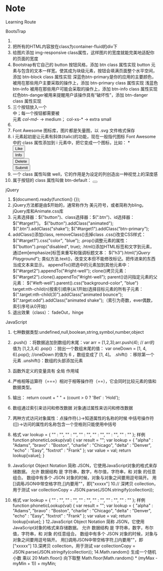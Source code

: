# Note
Learning Route

BootsTrap
1. <link rel="stylesheet" href="//cdn.bootcss.com/bootstrap/3.3.1/css/bootstrap.min.css"/>
2. 把所有的HTML内容放在class为container-fluid的div下
3. 给图片添加 img-responsive class属性，这样图片的宽度就能完美地适配你的页面的宽度
4. Bootstrap有它自己的 button 按钮风格，添加 btn class 属性实现
   button 元素与包含的文本一样宽。使其成为块级元素，按钮会填满页面整个水平空间，添加 btn-block class 属性实现
   深蓝色btn-primary是你的应用的主要颜色，被用在那些用户主要采取的操作上，添加 btn-primary class 属性实现
   浅蓝色 btn-info 被用在那些用户可能会采取的操作上，添加 btn-info class 属性实现
   红色btn-danger被用来提醒用户该操作具有“破坏性”，添加 btn-danger class 属性实现
5. 三个按钮放入一个 <div class="row"> 中；每一个按钮都需要被 <div class="col-xs-4"> 元素
   *col-md-* → medium； col-xs-* → extra small
6. 
7. Font Awesome 图标库，图片都是矢量图，以 .svg 文件格式保存
   <link rel="stylesheet" href="//cdn.bootcss.com/font-awesome/4.2.0/css/font-awesome.min.css"/>
8. i 元素起初是让元素有斜体(italic)的功能，现在一般指代图标
   Font Awesome 中的 class 属性添加到 i 元素中，把它变成一个图标，比如：<i class="fa fa-info-circle"></i>
   *<div class="row">
        <div class="col-xs-4">
            <button class="btn btn-block btn-primary"><i class="fa fa-thumbs-up"></i>Like</button>
        </div>
        <div class="col-xs-4">
            <button class="btn btn-block btn-info"><i class="fa fa-info-circle"></i>Info</button>
        </div>
        <div class="col-xs-4">
            <button class="btn btn-block btn-danger"><i class="fa fa-trash"></i>Delete</button>
        </div>
    </div>
    <button type="submit" class="btn btn-primary"><i class="fa fa-paper-plane"></i> Submit</button>
9. 一个 class 属性叫做 well，它的作用是为设定的列创造出一种视觉上的深度感
10. 属于按钮的 class 属性叫做 btn-default： <button class="btn btn-default target"></button>


jQuery
1. $(document).ready(function() {}); 
2. jQuery方法都是由$开始的，通常称作为 美元符号，或者简称为bling，jQuery库和Animate.css库
3. 元素选择器：$("button")、class选择器：$(".btn")、id选择器：$("#target1")。
   $("button").addClass("animated");
   $(".btn").addClass("shake");
   $("#target1").addClass("btn-primary");
4. addClass()添加class, removeClass()去掉class
   .css()改变CSS样式： $("#target1").css("color", "blue");
   .prop()调整元素的属性： $("button").prop("disabled", true);
   .html()添加HTML标签和文字到元素，通过em[emphasize]标签来重写和强调标题文本：
       $("h3").html("<em>jQuery Playground</em>"); 
       类似方法.text()，改变文本但不能修改标记。把传进来的东西当成文本来显示。
   appendTo()把选中的元素加到其他元素中： $("#target2").appendTo("#right-well");
   clone()拷贝元素： $("#target2").clone().appendTo("#right-well");
   parent()访问指定元素的父元素： $("#left-well").parent().css("background-color", "blue")
   target:nth-child(n)按索引顺序(从1开始)选择目标元素的所有子元素：
       $(".target:nth-child(3)").addClass("animated bounce");
   $(".target:odd").addClass("animated shake");（索引为奇数，ever偶数，索引序号从0开始）
5. 退出效果（class）： fadeOut，hinge


JavaScript
1. 七种数据类型:undefined,null,boolean,string,symbol,number,object
2. .push()   ：将数据追加到数组的末尾：var arr = [1,2,3];arr.push(4);   // arr的值为 [1,2,3,4]
   .pop()    ：抛出一个数组末尾的值：  var oneDown = [1, 4, 6].pop();   //oneDown 的值为 6 ，数组变成了 [1, 4]。
   .shift()  ：移除第一个元素
   .unshift()：数组的头部添加元素
3. 函数外定义的变量具有 全局 作用域
4. 严格相等运算符（===）相对于相等操作符（==），它会同时比较元素的值和数据类型。
5. 输出： return count + " " + (count > 0 ? 'Bet' : 'Hold');
6. 数组通过索引来访问和修改数据
   对象通过属性来访问和修改数据
7. 两种方式访问对象属性：点操作符(.)→知道属性的名称的时候
                       中括号操作符([])→访问的属性的名称包含一个空格则只能使用中括号
8. 格式
   var lookup = {
       "" : "",
       "" : "",
       "" : "",
       "" : "",
       "" : "",
       "" : ""
     };
   样例
   function phoneticLookup(val) {
     var result = "";
     var lookup = {
       "alpha" : "Adams",
       "bravo" : "Boston",
       "charlie" : "Chicago",
       "delta" : "Denver",
       "echo" : "Easy",
       "foxtrot" : "Frank"
     };
     var value = val;
     return lookup[value];
   }

9. JavaScript Object Notation 简称 JSON，它使用JavaScript对象的格式来存储数据。
   允许 数据结构 是 字符串，数字，布尔值，字符串，和 对象 的任意组合。
   数组中有多个 JSON 对象的时候，对象与对象之间要用逗号隔开。
   用[]调用JSON中带空格字符,[]内要用""，即["xxxxx"]
10.// 深拷贝 collection，用于测试
   var collectionCopy = JSON.parse(JSON.stringify(collection));
11. 格式
   var lookup = {
       "" : "",
       "" : "",
       "" : "",
       "" : "",
       "" : "",
       "" : ""
     };
     样例
   function phoneticLookup(val) {
     var result = "";
     var lookup = {
       "alpha" : "Adams",
       "bravo" : "Boston",
       "charlie" : "Chicago",
       "delta" : "Denver",
       "echo" : "Easy",
       "foxtrot" : "Frank"
     };
     var value = val;
     return lookup[value];
   }
12.JavaScript Object Notation 简称 JSON，它使用JavaScript对象的格式来存储数据。
   允许 数据结构 是 字符串，数字，布尔值，字符串，和 对象 的任意组合。
   数组中有多个 JSON 对象的时候，对象与对象之间要用逗号隔开。
   用[]调用JSON中带空格字符,[]内要用""，即["xxxxx"]
13.深拷贝 collection，用于测试
   var collectionCopy = JSON.parse(JSON.stringify(collection));
14.Math.random() 生成一个随机小数  乘以 20   Math.floor() 向下取整
   Math.floor(Math.random() * (myMax - myMin + 1)) + myMin;
